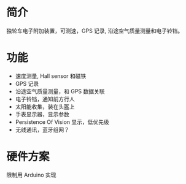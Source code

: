 # 简介

独轮车电子附加装置，可测速，GPS 记录, 沿途空气质量测量和电子铃铛。

# 功能

* 速度测量, Hall sensor 和磁铁
* GPS 记录
* 沿途空气质量测量，和 GPS 数据关联
* 电子铃铛，通知前方行人
* 太阳能收集，装在头盔上
* 手表显示器，显示参数
* Persistence Of Vision 显示，低优先级
* 无线通讯，蓝牙组网？

# 硬件方案

限制用 Arduino 实现

